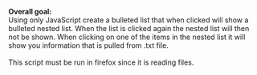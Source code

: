 <b>Overall goal:</b><br>
Using only JavaScript create a bulleted list that when clicked will show a bulleted nested list. When the list is clicked again the nested list will then not be shown. When clicking on one of the items in the nested list it will show you information that is pulled from .txt file. 
<br><br>
This script must be run in firefox since it is reading files. 
